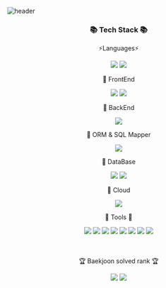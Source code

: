 ![header](https://capsule-render.vercel.app/api?type=waving&color=auto&height=300&section=header&text=Suyeon%20Github!&fontSize=90)

<div align=center>
<h3>📚 Tech Stack 📚</h3>
	<p> ⚡Languages⚡ </p>
</div>
<div align=center>
<img src="https://img.shields.io/badge/javascript-F7DF1E?style=for-the-badge&logo=javascript&logoColor=white"> <img src="https://img.shields.io/badge/java-1E8CBE?style=for-the-badge&logo=java&logoColor=white">
</div>
<div align=center>
<p> 📕 FrontEnd </p>
</div>
<div align=center>
<img src="https://img.shields.io/badge/react-61DAFB?style=for-the-badge&logo=react&logoColor=white"> <img src="https://img.shields.io/badge/html-E34F26?style=for-the-badge&logo=html5&logoColor=white">
</div>
<div align=center>
<p> 📙 BackEnd </p>
</div>
<div align=center>
<img src="https://img.shields.io/badge/springboot-6DB33F?style=for-the-badge&logo=springboot&logoColor=white">
</div>
<div align=center>
<p>📘 ORM & SQL Mapper</p>
</div>
<div align=center>
 <img src="https://img.shields.io/badge/mybatis-000000?style=for-the-badge&logo=java&logoColor=white">
</div>
<div align=center>
<p> 📗 DataBase </p>
</div>
<div align=center>
<img src="https://img.shields.io/badge/oracle-F80000?style=for-the-badge&logo=oracle&logoColor=white"> <img src="https://img.shields.io/badge/mysql-4479A1?style=for-the-badge&logo=mysql&logoColor=white">
</div>
<div align=center>
<p> 📔 Cloud</p>
</div>
<div align=center>
<img src="https://img.shields.io/badge/naver cloud platform-03C75A?style=for-the-badge&logo=naver&logoColor=white">
</div>
<div align=center>
<p> 🔧 Tools 🔧 </p>
</div>
<div align=center>
<img src="https://img.shields.io/badge/gradle-02303A?style=for-the-badge&logo=gradle&logoColor=white"> <img src="https://img.shields.io/badge/jenkins-D24939?style=for-the-badge&logo=jenkins&logoColor=white">
<img src="https://img.shields.io/badge/docker-2496ED?style=for-the-badge&logo=docker&logoColor=white"> 
<img src="https://img.shields.io/badge/eclipseide-2496ED?style=for-the-badge&logo=eclipseide&logoColor=white">
<img src="https://img.shields.io/badge/intellijidea-000000?style=for-the-badge&logo=intellijidea&logoColor=white">
<img src="https://img.shields.io/badge/eclipse-2C2255?style=for-the-badge&logo=eclipseide&logoColor=white"/>
<img src="https://img.shields.io/badge/vscode-007ACC?style=for-the-badge&logo=visualstudiocode&logoColor=white">
<img src="https://img.shields.io/badge/apachemaven-C71A36?style=for-the-badge&logo=apachemaven&logoColor=white">
</div>
<br>
<br>
<div align=center>
	<p>🏆 Baekjoon solved rank 🏆</p>
	<a href="https://solved.ac/dusdus1000"><img src="http://mazassumnida.wtf/api/v2/generate_badge?boj=dusdus1000&theme=dark"/></a>
	<img src="http://mazandi.herokuapp.com/api?handle=dusdus1000&theme=warm"/>
</div>
